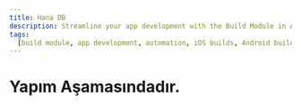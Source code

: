 ```yaml
---
title: Hana DB
description: Streamline your app development with the Build Module in Appcircle, offering automated builds for iOS and Android platforms.
tags:
  [build module, app development, automation, iOS builds, Android builds, CI/CD]
---
```


# Yapım Aşamasındadır.